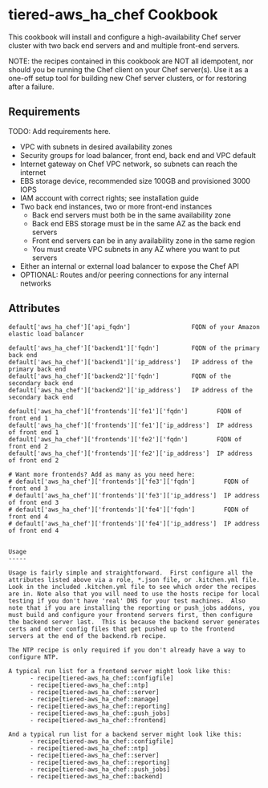 tiered-aws_ha_chef Cookbook
===========================
This cookbook will install and configure a high-availability Chef server 
cluster with two back end servers and and multiple front-end servers.

NOTE: the recipes contained in this cookbook are NOT all idempotent, nor
should you be running the Chef client on your Chef server(s). Use it as a
one-off setup tool for building new Chef server clusters, or for restoring
after a failure.

Requirements
------------
TODO:  Add requirements here.

+ VPC with subnets in desired availability zones
+ Security groups for load balancer, front end, back end and VPC default
+ Internet gateway on Chef VPC network, so subnets can reach the internet
+ EBS storage device, recommended size 100GB and provisioned 3000 IOPS
+ IAM account with correct rights; see installation guide
+ Two back end instances, two or more front-end instances
  - Back end servers must both be in the same availability zone
  - Back end EBS storage must be in the same AZ as the back end servers
  - Front end servers can be in any availability zone in the same region
  - You must create VPC subnets in any AZ where you want to put servers
+ Either an internal or external load balancer to expose the Chef API
+ OPTIONAL: Routes and/or peering connections for any internal networks


Attributes
----------

```
default['aws_ha_chef']['api_fqdn']                 FQDN of your Amazon elastic load balancer

default['aws_ha_chef']['backend1']['fqdn']         FQDN of the primary back end
default['aws_ha_chef']['backend1']['ip_address']   IP address of the primary back end
default['aws_ha_chef']['backend2']['fqdn']         FQDN of the secondary back end 
default['aws_ha_chef']['backend2']['ip_address']   IP address of the secondary back end

default['aws_ha_chef']['frontends']['fe1']['fqdn']        FQDN of front end 1
default['aws_ha_chef']['frontends']['fe1']['ip_address']  IP address of front end 1
default['aws_ha_chef']['frontends']['fe2']['fqdn']        FQDN of front end 2
default['aws_ha_chef']['frontends']['fe2']['ip_address']  IP address of front end 2

# Want more frontends? Add as many as you need here:
# default['aws_ha_chef']['frontends']['fe3']['fqdn']        FQDN of front end 3
# default['aws_ha_chef']['frontends']['fe3']['ip_address']  IP address of front end 3
# default['aws_ha_chef']['frontends']['fe4']['fqdn']        FQDN of front end 4
# default['aws_ha_chef']['frontends']['fe4']['ip_address']  IP address of front end 4
```


```

Usage
-----

Usage is fairly simple and straightforward.  First configure all the attributes listed above via a role, *.json file, or .kitchen.yml file. Look in the included .kitchen.yml file to see which order the recipes are in. Note also that you will need to use the hosts recipe for local testing if you don't have 'real' DNS for your test machines.  Also note that if you are installing the reporting or push_jobs addons, you must build and configure your frontend servers first, then configure the backend server last.  This is because the backend server generates certs and other config files that get pushed up to the frontend servers at the end of the backend.rb recipe. 

The NTP recipe is only required if you don't already have a way to configure NTP.

A typical run list for a frontend server might look like this:
      - recipe[tiered-aws_ha_chef::configfile]
      - recipe[tiered-aws_ha_chef::ntp]
      - recipe[tiered-aws_ha_chef::server]
      - recipe[tiered-aws_ha_chef::manage]
      - recipe[tiered-aws_ha_chef::reporting]
      - recipe[tiered-aws_ha_chef::push_jobs]
      - recipe[tiered-aws_ha_chef::frontend]

And a typical run list for a backend server might look like this:
      - recipe[tiered-aws_ha_chef::configfile]
      - recipe[tiered-aws_ha_chef::ntp]
      - recipe[tiered-aws_ha_chef::server]
      - recipe[tiered-aws_ha_chef::reporting]
      - recipe[tiered-aws_ha_chef::push_jobs]
      - recipe[tiered-aws_ha_chef::backend]
